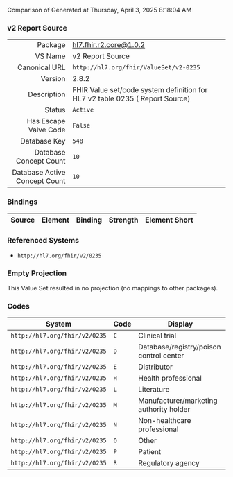 Comparison of 
Generated at Thursday, April 3, 2025 8:18:04 AM

### v2 Report Source

|      |     |
| ---: | --- |
| Package | hl7.fhir.r2.core@1.0.2 |
| VS Name | v2 Report Source |
| Canonical URL | `http://hl7.org/fhir/ValueSet/v2-0235` |
| Version | 2.8.2 |
| Description | FHIR Value set/code system definition for HL7 v2 table 0235 ( Report Source) |
| Status | `Active` |
| Has Escape Valve Code | `False` |
| Database Key | `548` |
| Database Concept Count | `10` |
| Database Active Concept Count | `10` |
### Bindings

| Source | Element | Binding | Strength | Element Short |
| ------ | ------- | ------- | -------- | ------------- |

### Referenced Systems

* `http://hl7.org/fhir/v2/0235`
### Empty Projection

This Value Set resulted in no projection (no mappings to other packages).

### Codes

| System | Code | Display |
| ------ | ---- | ------- |
| `http://hl7.org/fhir/v2/0235` | `C` | Clinical trial |
| `http://hl7.org/fhir/v2/0235` | `D` | Database/registry/poison control center |
| `http://hl7.org/fhir/v2/0235` | `E` | Distributor |
| `http://hl7.org/fhir/v2/0235` | `H` | Health professional |
| `http://hl7.org/fhir/v2/0235` | `L` | Literature |
| `http://hl7.org/fhir/v2/0235` | `M` | Manufacturer/marketing authority holder |
| `http://hl7.org/fhir/v2/0235` | `N` | Non-healthcare professional |
| `http://hl7.org/fhir/v2/0235` | `O` | Other |
| `http://hl7.org/fhir/v2/0235` | `P` | Patient |
| `http://hl7.org/fhir/v2/0235` | `R` | Regulatory agency |
